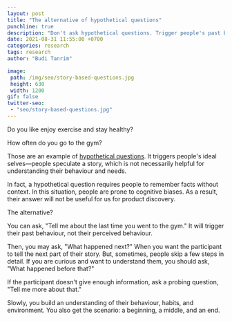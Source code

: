 ```yaml
---
layout: post
title: "The alternative of hypothetical questions"
punchline: true
description: "Don't ask hypothetical questions. Trigger people's past behaviour, not ideal behaviour."
date: 2021-08-31 11:55:00 +0700
categories: research
tags: research
author: "Budi Tanrim"

image:
 path: /img/seo/story-based-questions.jpg
 height: 630
 width: 1200
gif: false
twitter-seo: 
 - "seo/story-based-questions.jpg"
---
```


Do you like enjoy exercise and stay healthy?

How often do you go to the gym?

Those are an example of [hypothetical questions][1]. It triggers people's ideal selves—people speculate a story, which is not necessarily helpful for understanding their behaviour and needs.

In fact, a hypothetical question requires people to remember facts without context. In this situation, people are prone to cognitive biases. As a result, their answer will not be useful for us for product discovery.

The alternative?

You can ask, "Tell me about the last time you went to the gym." It will trigger their past behaviour, not their perceived behaviour.

Then, you may ask, "What happened next?" When you want the participant to tell the next part of their story. But, sometimes, people skip a few steps in detail. If you are curious and want to understand them, you should ask, "What happened before that?"

If the participant doesn't give enough information, ask a probing question, "Tell me more about that."

Slowly, you build an understanding of their behaviour, habits, and environment. You also get the scenario: a beginning, a middle, and an end. 

[1]: https://buditanrim.co/2021/hypothetical-questions/
